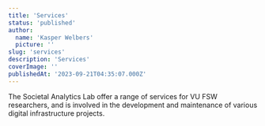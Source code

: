 ```yaml
---
title: 'Services'
status: 'published'
author:
  name: 'Kasper Welbers'
  picture: ''
slug: 'services'
description: 'Services'
coverImage: ''
publishedAt: '2023-09-21T04:35:07.000Z'
---
```


The Societal Analytics Lab offer a range of services for VU FSW researchers, and is involved in the development and maintenance of various digital infrastructure projects.

